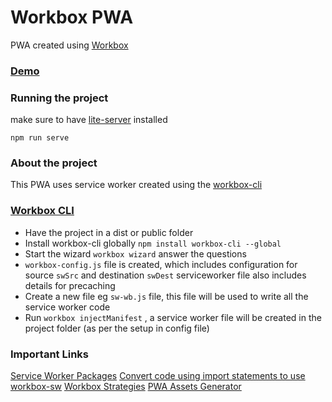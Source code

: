 # Workbox PWA

PWA created using [Workbox](https://developers.google.com/web/tools/workbox)

### [Demo](https://angfire-dc0b5.firebaseapp.com/)

### Running the project
make sure to have [lite-server](https://www.npmjs.com/package/lite-server) installed 

```
npm run serve
```


### About the project
This PWA uses service worker created using the [workbox-cli](https://developers.google.com/web/tools/workbox/guides/generate-service-worker/cli)

### [Workbox CLI](https://developers.google.com/web/tools/workbox/guides/generate-service-worker/cli)
- Have the project in a dist or public folder
- Install workbox-cli globally `npm install workbox-cli --global`
- Start the wizard `workbox wizard` answer the questions
- `workbox-config.js` file is created, which includes configuration for source `swSrc` and destination `swDest` serviceworker file also includes details for precaching
- Create a new file eg `sw-wb.js` file, this file will be used to write all the service worker code
- Run `workbox injectManifest` , a service worker file will be created in the project folder (as per the setup in config file)



### Important Links
[Service Worker Packages](https://developers.google.com/web/tools/workbox/modules)
[Convert code using import statements to use workbox-sw](https://developers.google.com/web/tools/workbox/modules/workbox-sw#convert_code_using_import_statements_to_use_workbox-sw)
[Workbox Strategies](https://developers.google.com/web/tools/workbox/reference-docs/latest/module-workbox-strategies)
[PWA Assets Generator](https://www.npmjs.com/package/pwa-asset-generator)


